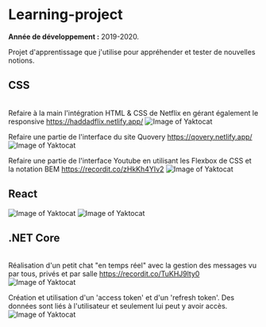 # Learning-project
**Année de développement :** 2019-2020.</br>

Projet d'apprentissage que j'utilise pour appréhender et tester de nouvelles notions.

## CSS
</br>Refaire à la main l'intégration HTML & CSS de Netflix en gérant également le responsive https://haddadflix.netlify.app/
![Image of Yaktocat](https://imgur.com/dvHJHsH.png)

Refaire une partie de l'interface du site Quovery https://qovery.netlify.app/
![Image of Yaktocat](https://imgur.com/MpqP7md.png)

Refaire une partie de l'interface Youtube en utilisant les Flexbox de CSS et la notation BEM https://recordit.co/zHkKh4YIv2
![Image of Yaktocat](https://imgur.com/T8GEX9e.png)

## React
![Image of Yaktocat](https://imgur.com/TmR6VM6.png)
![Image of Yaktocat](https://imgur.com/DC65wj1.png)

## .NET Core
</br>Réalisation d'un petit chat "en temps réel" avec la gestion des messages vu par tous, privés et par salle https://recordit.co/TuKHJ9lty0
![Image of Yaktocat](https://imgur.com/Dwu2Z6U.png)

Création et utilisation d'un 'access token' et d'un 'refresh token'.
Des données sont liés à l'utilisateur et seulement lui peut y avoir accès.
![Image of Yaktocat](https://imgur.com/lc4QtcZ.png)
